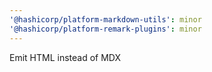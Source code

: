 ```yaml
---
'@hashicorp/platform-markdown-utils': minor
'@hashicorp/platform-remark-plugins': minor
---
```


Emit HTML instead of MDX
